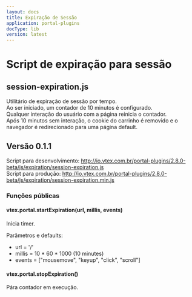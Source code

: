 ```yaml
---
layout: docs
title: Expiração de Sessão
application: portal-plugins
docType: lib
version: latest
---
```


# Script de expiração para sessão 

## session-expiration.js

Utilitário de expiração de sessão por tempo.  
Ao ser iniciado, um contador de 10 minutos é configurado.  
Qualquer interação do usuário com a página reinicia o contador.  
Após 10 minutos sem interação, o cookie do carrinho é removido e o navegador é redirecionado para uma página default.

## Versão 0.1.1

Script para desenvolvimento: http://io.vtex.com.br/portal-plugins/2.8.0-beta/js/expiration/session-expiration.js  
Script para produção: http://io.vtex.com.br/portal-plugins/2.8.0-beta/js/expiration/session-expiration.min.js

### Funções públicas

#### vtex.portal.startExpiration(url, millis, events)

Inicia timer.

Parâmetros e defaults:

- url = '/'
- millis = 10 * 60 * 1000 (10 minutes)
- events = ["mousemove", "keyup", "click", "scroll"]

#### vtex.portal.stopExpiration()

Pára contador em execução.
